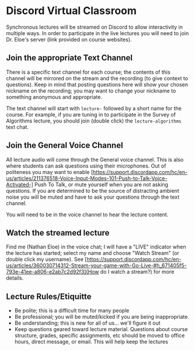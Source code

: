 # Discord Virtual Classroom

Synchronous lectures will be streamed on Discord to allow interactivity in multiple ways.  In order to participate in the live lectures you will need to join Dr. Eloe's server (link provided on course websites).

## Join the appropriate Text Channel

There is a specific text channel for each course; the contents of this channel will be mirrored on the stream and the recording (to give context to questions).  Keep in mind that posting questions here will show your chosen nickname on the recording; you may want to change your nickname to something anonymous and appropriate.

The text channel will start with `lecture-` followed by a short name for the course.  For example, if you are tuning in to participate in the Survey of Algorithms lecture, you should join (double click) the `lecture-algorithms` text chat.

## Join the General Voice Channel

All lecture audio will come through the General voice channel.
This is also where students can ask questions using their microphones.  Out of politeness you may want to enable [https://support.discordapp.com/hc/en-us/articles/211376518-Voice-Input-Modes-101-Push-to-Talk-Voice-Activated-] Push To Talk, or mute yourself when you are not asking questions.
If you are determined to be the source of distracting ambient noise you will be muted and have to ask your questions through the text channel.

You will need to be in the voice channel to hear the lecture content.

## Watch the streamed lecture

Find me (Nathan Eloe) in the voice chat; I will have a "LIVE" indicator when the lecture has started; select my name and choose "Watch Stream" (or double click my username). See [https://support.discordapp.com/hc/en-us/articles/360030714312-Stream-your-game-with-Go-Live-#h_671405f5-793e-41ee-a806-e2ab7c2d92f3](How do I watch a stream?) for more details.

## Lecture Rules/Etiquitte

* Be polite; this is a difficult time for many people
* Be professional; you will be muted/kicked if you are being inappropriate.
* Be understanding; this is new for all of us... we'll figure it out
* Keep questions geared toward lecture material.  Questions about course structure, grades, specific assignments, etc should be moved to office hours, direct message, or email.  This will help keep the lectures 